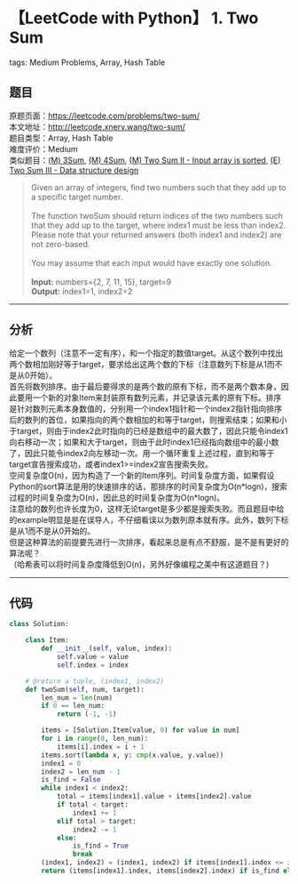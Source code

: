 # 【LeetCode with Python】 1. Two Sum
tags: Medium Problems, Array, Hash Table

## 题目
原题页面：<https://leetcode.com/problems/two-sum/><br/>
本文地址：<http://leetcode.xnerv.wang/two-sum/><br/>
题目类型：Array, Hash Table<br/>
难度评价：Medium<br/>
类似题目：[(M) 3Sum](/3sum/), [(M) 4Sum](/4sum/), [(M) Two Sum II - Input array is sorted](/two-sum-ii-input-array-is-sorted/), [(E) Two Sum III - Data structure design](/two-sum-iii-data-structure-design/)<br/>

> Given an array of integers, find two numbers such that they add up to a specific target number.<br/>
><br/>
> The function twoSum should return indices of the two numbers such that they add up to the target, where index1 must be less than index2. Please note that your returned answers (both index1 and index2) are not zero-based.<br/>
><br/>
> You may assume that each input would have exactly one solution.<br/>
><br/>
> **Input:** numbers={2, 7, 11, 15}, target=9<br/>
> **Output:** index1=1, index2=2<br/>

<!-- more -->

---
## 分析
给定一个数列（注意不一定有序），和一个指定的数值target。从这个数列中找出两个数相加刚好等于target，要求给出这两个数的下标（注意数列下标是从1而不是从0开始）。<br/>
首先将数列排序。由于最后要得求的是两个数的原有下标，而不是两个数本身，因此要用一个新的对象Item来封装原有数列元素，并记录该元素的原有下标。排序是针对数列元素本身数值的，分别用一个index1指针和一个index2指针指向排序后的数列的首位，如果指向的两个数相加的和等于target，则搜索结束；如果和小于target，则由于index2此时指向的已经是数组中的最大数了，因此只能令index1向右移动一次；如果和大于target，则由于此时index1已经指向数组中的最小数了，因此只能令index2向左移动一次。用一个循环重复上述过程，直到和等于target宣告搜索成功，或者index1>=index2宣告搜索失败。<br/>
空间复杂度O(n)，因为构造了一个新的Item序列。时间复杂度方面，如果假设Python的sort算法是用的快速排序的话，那排序的时间复杂度为O(n\*logn)，搜索过程的时间复杂度为O(n)，因此总的时间复杂度为O(n*logn)。<br/>
注意给的数列也许长度为0，这样无论target是多少都是搜索失败。而且题目中给的example明显是是在误导人，不仔细看误以为数列原本就有序。此外，数列下标是从1而不是从0开始的。<br/>
但是这种算法的前提要先进行一次排序，看起来总是有点不舒服，是不是有更好的算法呢？<br/>
（哈希表可以将时间复杂度降低到O(n)，另外好像编程之美中有这道题目？)<br/>

---
## 代码
``` python
class Solution:

    class Item:
        def __init__(self, value, index):
            self.value = value
            self.index = index

    # @return a tuple, (index1, index2)
    def twoSum(self, num, target):
        len_num = len(num)
        if 0 == len_num:
            return (-1, -1)

        items = [Solution.Item(value, 0) for value in num]
        for i in range(0, len_num):
            items[i].index = i + 1
        items.sort(lambda x, y: cmp(x.value, y.value))
        index1 = 0
        index2 = len_num - 1
        is_find = False
        while index1 < index2:
            total = items[index1].value + items[index2].value
            if total < target:
                index1 += 1
            elif total > target:
                index2 -= 1
            else:
                is_find = True
                break
        (index1, index2) = (index1, index2) if items[index1].index <= items[index2].index else (index2, index1)
        return (items[index1].index, items[index2].index) if is_find else (-1, -1)
```
